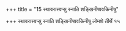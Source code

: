 +++
title = "15 स्थावरास्वप्सु स्नाति शङ्खिनीष्ववकिनीषु"

+++
स्थावरास्वप्सु स्नाति शङ्खिनीष्ववकिनीषु लोमशे तीर्थे १५